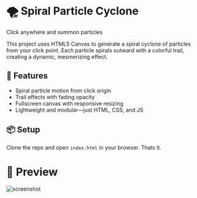# 🌪️ Spiral Particle Cyclone

Click anywhere and summon particles

This project uses HTML5 Canvas to generate a spiral cyclone of particles from your click point. Each particle spirals outward with a colorful trail, creating a dynamic, mesmerizing effect.

## 🚀 Features

- Spiral particle motion from click origin
- Trail effects with fading opacity
- Fullscreen canvas with responsive resizing
- Lightweight and modular—just HTML, CSS, and JS

## 📦 Setup

Clone the repo and open `index.html` in your browser. Thats it.

# 👀 Preview

![screenshot](https://github.com/mesygir/spiral-particle-cyclone/blob/main/screenshot.png?raw=true)
